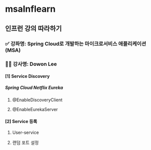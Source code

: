 # msaInflearn

## 인프런 강의 따라하기

### ✅ 강좌명: Spring Cloud로 개발하는 마이크로서비스 애플리케이션(MSA)
### 👨‍💻 강사명: Dowon Lee

#### [1] Service Discovery
##### Spring Cloud Netflix Eureka
1. @EnableDiscoveryClient

2. @EnableEurekaServer


#### [2] Service 등록
1. User-service

2. 랜덤 포트 설정
